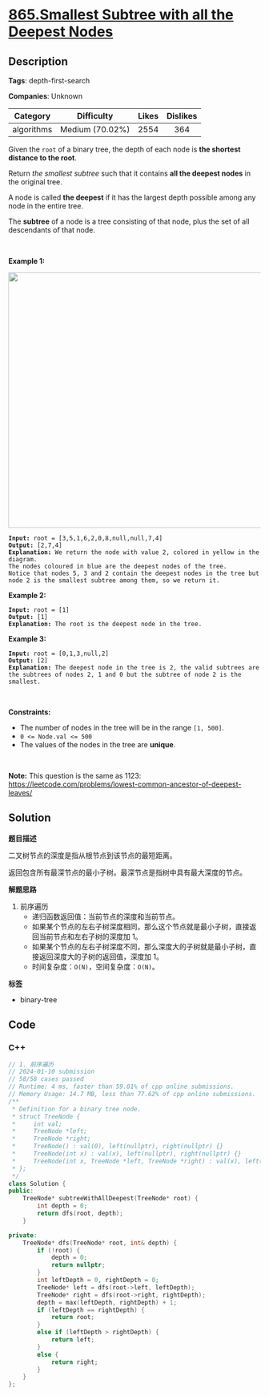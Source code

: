 # [865.Smallest Subtree with all the Deepest Nodes](https://leetcode.com/problems/smallest-subtree-with-all-the-deepest-nodes/description/)

## Description

**Tags**: depth-first-search

**Companies**: Unknown

|  Category  |   Difficulty    | Likes | Dislikes |
| :--------: | :-------------: | :---: | :------: |
| algorithms | Medium (70.02%) | 2554  |   364    |

<p>Given the <code>root</code> of a binary tree, the depth of each node is <strong>the shortest distance to the root</strong>.</p>
<p>Return <em>the smallest subtree</em> such that it contains <strong>all the deepest nodes</strong> in the original tree.</p>
<p>A node is called <strong>the deepest</strong> if it has the largest depth possible among any node in the entire tree.</p>
<p>The <strong>subtree</strong> of a node is a tree consisting of that node, plus the set of all descendants of that node.</p>
<p>&nbsp;</p>
<p><strong class="example">Example 1:</strong></p>
<img alt="" src="https://s3-lc-upload.s3.amazonaws.com/uploads/2018/07/01/sketch1.png" style="width: 600px; height: 510px;" />
<pre><code><strong>Input:</strong> root = [3,5,1,6,2,0,8,null,null,7,4]
<strong>Output:</strong> [2,7,4]
<strong>Explanation:</strong> We return the node with value 2, colored in yellow in the diagram.
The nodes coloured in blue are the deepest nodes of the tree.
Notice that nodes 5, 3 and 2 contain the deepest nodes in the tree but node 2 is the smallest subtree among them, so we return it.</code></pre>
<p><strong class="example">Example 2:</strong></p>
<pre><code><strong>Input:</strong> root = [1]
<strong>Output:</strong> [1]
<strong>Explanation:</strong> The root is the deepest node in the tree.</code></pre>
<p><strong class="example">Example 3:</strong></p>
<pre><code><strong>Input:</strong> root = [0,1,3,null,2]
<strong>Output:</strong> [2]
<strong>Explanation:</strong> The deepest node in the tree is 2, the valid subtrees are the subtrees of nodes 2, 1 and 0 but the subtree of node 2 is the smallest.</code></pre>
<p>&nbsp;</p>
<p><strong>Constraints:</strong></p>
<ul>
  <li>The number of nodes in the tree will be in the range <code>[1, 500]</code>.</li>
  <li><code>0 &lt;= Node.val &lt;= 500</code></li>
  <li>The values of the nodes in the tree are <strong>unique</strong>.</li>
</ul>
<p>&nbsp;</p>
<p><strong>Note:</strong> This question is the same as 1123: <a href="https://leetcode.com/problems/lowest-common-ancestor-of-deepest-leaves/" target="_blank">https://leetcode.com/problems/lowest-common-ancestor-of-deepest-leaves/</a></p>

## Solution

**题目描述**

二叉树节点的深度是指从根节点到该节点的最短距离。

返回包含所有最深节点的最小子树。最深节点是指树中具有最大深度的节点。

**解题思路**

1. 前序遍历
   - 递归函数返回值：当前节点的深度和当前节点。
   - 如果某个节点的左右子树深度相同，那么这个节点就是最小子树，直接返回当前节点和左右子树的深度加 1。
   - 如果某个节点的左右子树深度不同，那么深度大的子树就是最小子树，直接返回深度大的子树的返回值，深度加 1。
   - 时间复杂度：`O(N)`，空间复杂度：`O(N)`。

**标签**

- binary-tree

<!-- code start -->
## Code

### C++

```cpp
// 1. 前序遍历
// 2024-01-10 submission
// 58/58 cases passed
// Runtime: 4 ms, faster than 59.01% of cpp online submissions.
// Memory Usage: 14.7 MB, less than 77.62% of cpp online submissions.
/**
 * Definition for a binary tree node.
 * struct TreeNode {
 *     int val;
 *     TreeNode *left;
 *     TreeNode *right;
 *     TreeNode() : val(0), left(nullptr), right(nullptr) {}
 *     TreeNode(int x) : val(x), left(nullptr), right(nullptr) {}
 *     TreeNode(int x, TreeNode *left, TreeNode *right) : val(x), left(left), right(right) {}
 * };
 */
class Solution {
public:
    TreeNode* subtreeWithAllDeepest(TreeNode* root) {
        int depth = 0;
        return dfs(root, depth);
    }

private:
    TreeNode* dfs(TreeNode* root, int& depth) {
        if (!root) {
            depth = 0;
            return nullptr;
        }
        int leftDepth = 0, rightDepth = 0;
        TreeNode* left = dfs(root->left, leftDepth);
        TreeNode* right = dfs(root->right, rightDepth);
        depth = max(leftDepth, rightDepth) + 1;
        if (leftDepth == rightDepth) {
            return root;
        }
        else if (leftDepth > rightDepth) {
            return left;
        }
        else {
            return right;
        }
    }
};
```

<!-- code end -->
